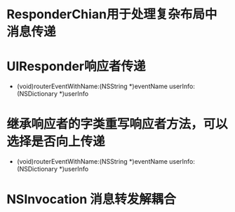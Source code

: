 # ResponderChian用于处理复杂布局中消息传递

# UIResponder响应者传递
- (void)routerEventWithName:(NSString *)eventName userInfo:(NSDictionary *)userInfo

# 继承响应者的字类重写响应者方法，可以选择是否向上传递
- (void)routerEventWithName:(NSString *)eventName userInfo:(NSDictionary *)userInfo

# NSInvocation 消息转发解耦合
